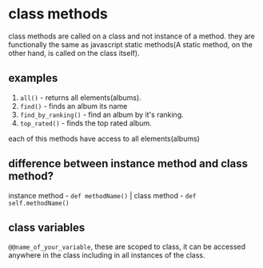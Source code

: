 # class methods

class methods are called on a class and not instance of a method.
they are functionally the same as javascript static methods(A static method, on the other hand, is called on the class itself).

## examples

1. `all()` - returns all elements(albums).
2. `find()` - finds an album its name
3. `find_by_ranking()` - find an album by it's ranking.
4. `top_rated()` - finds the top rated album.

each of this methods have access to all elements(albums)

## difference between instance method and class method?

instance method - `def methodName()`
| class method - `def self.methodName()`

## class variables

`@@name_of_your_variable`,
these are scoped to class, it can be accessed anywhere in the class including in all instances of the class.